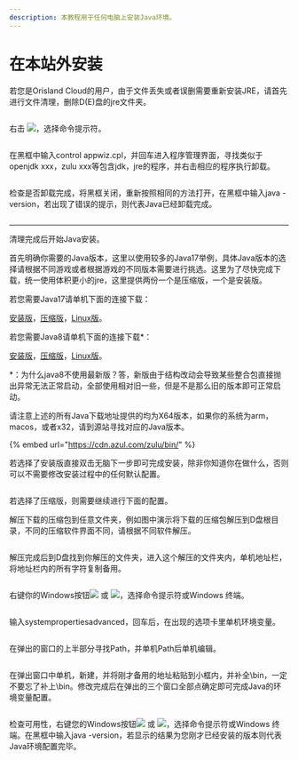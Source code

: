 ```yaml
---
description: 本教程用于任何电脑上安装Java环境。
---
```


# 在本站外安装

若您是Orisland Cloud的用户，由于文件丢失或者误删需要重新安装JRE，请首先进行文件清理，删除D(E)盘的jre文件夹。

<figure><img src="../../.gitbook/assets/mstsc_xxwZUNJtrr.png" alt=""><figcaption></figcaption></figure>

右击 ![](../../.gitbook/assets/mstsc\_LkSz0inE2h.png)，选择命令提示符。



<figure><img src="../../.gitbook/assets/mstsc_9YT8ECznUG.png" alt=""><figcaption></figcaption></figure>

在黑框中输入control appwiz.cpl，并回车进入程序管理界面，寻找类似于openjdk xxx，zulu xxx等包含jdk，jre的程序，并右击相应的程序执行卸载。

<figure><img src="../../.gitbook/assets/mstsc_dNqLnvxYBi.png" alt=""><figcaption></figcaption></figure>

检查是否卸载完成，将黑框关闭，重新按照相同的方法打开，在黑框中输入java -version，若出现了错误的提示，则代表Java已经卸载完成。

<figure><img src="../../.gitbook/assets/mstsc_JtOicI9igJ.png" alt=""><figcaption></figcaption></figure>

***

清理完成后开始Java安装。

首先明确你需要的Java版本，这里以使用较多的Java17举例，具体Java版本的选择请根据不同游戏或者根据游戏的不同版本需要进行挑选。这里为了尽快完成下载，统一使用体积更小的jre，这里提供两份一个是压缩版，一个是安装版。

若您需要Java17请单机下面的连接下载：

[安装版](https://cdn.azul.com/zulu/bin/zulu17.44.53-ca-jre17.0.8.1-win\_x64.msi)，[压缩版](https://cdn.azul.com/zulu/bin/zulu17.44.53-ca-jre17.0.8.1-win\_x64.zip)，[Linux版](https://cdn.azul.com/zulu/bin/zulu17.44.53-ca-jre17.0.8.1-linux\_x64.zip)。

若您需要Java8请单机下面的连接下载\*：

[安装版](https://cdn.azul.com/zulu/bin/zulu8.42.0.21-ca-jre8.0.232-win\_x64.msi)，[压缩版](https://cdn.azul.com/zulu/bin/zulu8.42.0.21-ca-jre8.0.232-win\_x64.zip)，[Linux版](https://cdn.azul.com/zulu/bin/zulu8.42.0.21-ca-jre8.0.232-linux\_x64.tar.gz)。

\*：为什么java8不使用最新版？答，新版由于结构改动会导致某些整合包直接抛出异常无法正常启动，全部使用相对旧一些，但是不是那么旧的版本即可正常启动。

请注意上述的所有Java下载地址提供的均为X64版本，如果你的系统为arm，macos，或者x32，请到源站寻找对应的Java版本。

{% embed url="https://cdn.azul.com/zulu/bin/" %}

若选择了安装版直接双击无脑下一步即可完成安装，除非你知道你在做什么，否则可以不需要修改安装过程中的任何默认配置。

<figure><img src="../../.gitbook/assets/mstsc_znTKpsElJR.png" alt=""><figcaption></figcaption></figure>

若选择了压缩版，则需要继续进行下面的配置。

解压下载的压缩包到任意文件夹，例如图中演示将下载的压缩包解压到D盘根目录，不同的压缩软件界面不同，请根据不同软件解压。

<figure><img src="../../.gitbook/assets/wh0eGky0Rb.png" alt=""><figcaption></figcaption></figure>

解压完成后到D盘找到你解压的文件夹，进入这个解压的文件夹内，单机地址栏，将地址栏内的所有字符复制备用。

<figure><img src="../../.gitbook/assets/explorer_poLrpa1keZ.png" alt=""><figcaption></figcaption></figure>

右键你的Windows按钮![](<../../.gitbook/assets/image (7) (1).png>) 或 ![](<../../.gitbook/assets/image (1) (1) (1) (1) (1) (1) (1) (1) (1).png>)，选择命令提示符或Windows 终端。

<figure><img src="../../.gitbook/assets/mstsc_9YT8ECznUG.png" alt=""><figcaption></figcaption></figure>

输入systempropertiesadvanced，回车后，在出现的选项卡里单机环境变量。

<figure><img src="../../.gitbook/assets/WindowsTerminal_y4G5qnfHZB.png" alt=""><figcaption></figcaption></figure>

在弹出的窗口的上半部分寻找Path，并单机Path后单机编辑。

<figure><img src="../../.gitbook/assets/SystemPropertiesAdvanced_XAYETBl1dH.png" alt=""><figcaption></figcaption></figure>

在弹出窗口中单机，新建，并将刚才备用的地址粘贴到小框内，并补全\bin，一定不要忘了补上\bin。修改完成后在弹出的三个窗口全部点确定即可完成Java的环境变量配置。

<figure><img src="../../.gitbook/assets/SystemPropertiesAdvanced_rqxU2i2aP6.png" alt=""><figcaption></figcaption></figure>

检查可用性，右键您的Windows按钮![](<../../.gitbook/assets/image (7) (1).png>) 或 ![](<../../.gitbook/assets/image (1) (1) (1) (1) (1) (1) (1) (1) (1).png>)，选择命令提示符或Windows 终端。在黑框中输入java -version，若显示的结果为您刚才已经安装的版本则代表Java环境配置完毕。

<figure><img src="../../.gitbook/assets/WindowsTerminal_KvYl2YGk9e.png" alt=""><figcaption></figcaption></figure>

